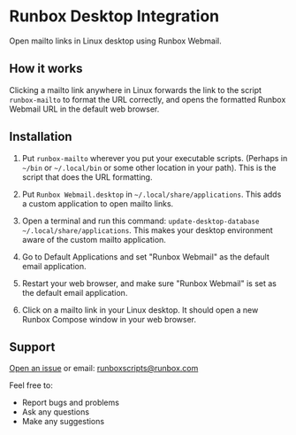 # Runbox Desktop Integration

Open mailto links in Linux desktop using Runbox Webmail.

## How it works

Clicking a mailto link anywhere in Linux forwards the link to the script `runbox-mailto` to format the URL correctly, and opens the formatted Runbox Webmail URL in the default web browser.

## Installation

1. Put `runbox-mailto` wherever you put your executable scripts. (Perhaps in `~/bin` or `~/.local/bin` or some other location in your path). This is the script that does the URL formatting.

2. Put `Runbox Webmail.desktop` in `~/.local/share/applications`. This adds a custom application to open mailto links.

3. Open a terminal and run this command: `update-desktop-database ~/.local/share/applications`. This makes your desktop environment aware of the custom mailto application.

4. Go to Default Applications and set "Runbox Webmail" as the default email application.

5. Restart your web browser, and make sure "Runbox Webmail" is set as the default email application.

6. Click on a mailto link in your Linux desktop. It should open a new Runbox Compose window in your web browser.

## Support

[Open an issue](https://github.com/RunboxScripts/RunboxDesktopIntegration/issues) or email: runboxscripts@runbox.com

Feel free to:

* Report bugs and problems
* Ask any questions
* Make any suggestions
